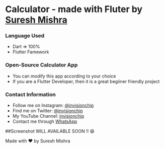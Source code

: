 # Calculator - made with Fluter by [Suresh Mishra](https://invisionchip.netlify.app/)

### Language Used
- Dart => 100%
- Flutter Famework



### Open-Source Calculator App

- You can modify this app according to your choice
- If you are a Flutter Developer, then it is a great begiiner friendly project

### Contact Information

- Follow me on Instagram: [@invisionchip](https://www.instagram.com/invisionchip)
- Find me on Twitter: [@invisionchip](https://twitter.com/invisionchip)
- My YouTube Channel: [invisionchip](https://www.youtube.com/channel/UCafeVMVotqWH7jKOR5wzoYA)
- Contact me through [WhatsApp](https://api.whatsapp.com/send?phone=+919437007938&text=&source=&data=&app_absent=)


##Screenshot
WILL AVAILABLE SOON !!
:smile:

Made with :heart: by Suresh Mishra
